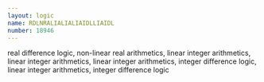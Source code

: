 ```yaml
---
layout: logic
name: RDLNRALIALIALIAIDLLIAIDL
number: 18946
---
```

real difference logic, non-linear real arithmetics, linear integer arithmetics, linear integer arithmetics, linear integer arithmetics, integer difference logic, linear integer arithmetics, integer difference logic